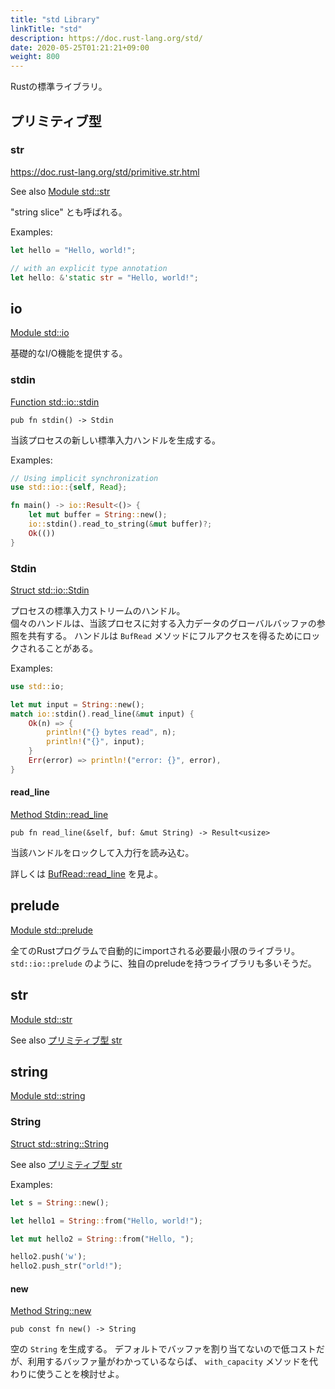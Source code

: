 ```yaml
---
title: "std Library"
linkTitle: "std"
description: https://doc.rust-lang.org/std/
date: 2020-05-25T01:21:21+09:00
weight: 800
---
```


Rustの標準ライブラリ。

## プリミティブ型
### str

https://doc.rust-lang.org/std/primitive.str.html

See also [Module std::str](#str-1)

"string slice" とも呼ばれる。

Examples:

```Rust
let hello = "Hello, world!";

// with an explicit type annotation
let hello: &'static str = "Hello, world!";
```

## io

[Module std::io](https://doc.rust-lang.org/std/io/index.html)

基礎的なI/O機能を提供する。

### stdin

[Function std::io::stdin](https://doc.rust-lang.org/std/io/fn.stdin.html)

`pub fn stdin() -> Stdin`

当該プロセスの新しい標準入力ハンドルを生成する。

Examples:

```Rust
// Using implicit synchronization
use std::io::{self, Read};

fn main() -> io::Result<()> {
    let mut buffer = String::new();
    io::stdin().read_to_string(&mut buffer)?;
    Ok(())
}
```

### Stdin

[Struct std::io::Stdin](https://doc.rust-lang.org/std/io/struct.Stdin.html)

プロセスの標準入力ストリームのハンドル。  
個々のハンドルは、当該プロセスに対する入力データのグローバルバッファの参照を共有する。
ハンドルは `BufRead` メソッドにフルアクセスを得るためにロックされることがある。

Examples:

```Rust
use std::io;

let mut input = String::new();
match io::stdin().read_line(&mut input) {
    Ok(n) => {
        println!("{} bytes read", n);
        println!("{}", input);
    }
    Err(error) => println!("error: {}", error),
}
```

#### read_line

[Method Stdin::read_line](https://doc.rust-lang.org/std/string/struct.String.html#method.new)

`pub fn read_line(&self, buf: &mut String) -> Result<usize>`

当該ハンドルをロックして入力行を読み込む。

詳しくは [BufRead::read_line](https://doc.rust-lang.org/std/io/trait.BufRead.html#method.read_line) を見よ。

## prelude

[Module std::prelude](https://doc.rust-lang.org/std/prelude/)

全てのRustプログラムで自動的にimportされる必要最小限のライブラリ。  
`std::io::prelude` のように、独自のpreludeを持つライブラリも多いそうだ。

## str

[Module std::str](https://doc.rust-lang.org/std/str/)

See also [プリミティブ型 str](#str)

## string

[Module std::string](https://doc.rust-lang.org/std/string/)

### String

[Struct std::string::String](https://doc.rust-lang.org/std/string/struct.String.html)

See also [プリミティブ型 str](#str)

Examples:

```Rust
let s = String::new();

let hello1 = String::from("Hello, world!");

let mut hello2 = String::from("Hello, ");

hello2.push('w');
hello2.push_str("orld!");
```

#### new

[Method String::new](https://doc.rust-lang.org/std/string/struct.String.html#method.new)

`pub const fn new() -> String`

空の `String` を生成する。
デフォルトでバッファを割り当てないので低コストだが、利用するバッファ量がわかっているならば、 `with_capacity` メソッドを代わりに使うことを検討せよ。
